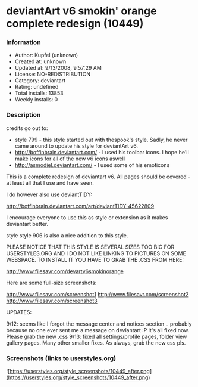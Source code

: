 # deviantArt v6 smokin' orange complete redesign (10449)

### Information
- Author: Kupfel (unknown)
- Created at: unknown
- Updated at: 9/13/2008, 9:57:29 AM
- License: NO-REDISTRIBUTION
- Category: deviantart
- Rating: undefined
- Total installs: 13853
- Weekly installs: 0


### Description
credits go out to:

- style 799 - this style started out with thespook's style. Sadly, he never came around to update his style for deviantArt v6.
- http://boffinbrain.deviantart.com/ - I used his toolbar icons. I hope he'll make icons for all of the new v6 icons aswell
- http://asmodiel.deviantart.com/ - I used some of his emoticons

This is a complete redesign of deviantart v6. All pages should be covered - at least all that I use and have seen.

I do however also use deviantTIDY:

http://boffinbrain.deviantart.com/art/deviantTIDY-45622809

I encourage everyone to use this as style or extension as it makes deviantart better.

style style 906 is also a nice addition to this style.

PLEASE NOTICE THAT THIS STYLE IS SEVERAL SIZES TOO BIG FOR USERSTYLES.ORG AND I DO NOT LIKE
LINKING TO PICTURES ON SOME WEBSPACE. TO INSTALL IT YOU HAVE TO GRAB THE .CSS FROM HERE:

http://www.filesavr.com/devartv6smokinorange


Here are some full-size screenshots:

http://www.filesavr.com/screenshot1
http://www.filesavr.com/screenshot2
http://www.filesavr.com/screenshot3

UPDATES:

9/12: seems like I forgot the message center and notices section .. probably because no one ever sent me a message on deviantart :P it's all fixed now. Please grab the new .css 
9/13: fixed all settings/profile pages, folder view gallery pages. Many other smaller fixes. As always, grab the new css pls.


### Screenshots (links to userstyles.org)
![https://userstyles.org/style_screenshots/10449_after.png](https://userstyles.org/style_screenshots/10449_after.png)



